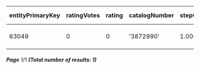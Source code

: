 | entityPrimaryKey | ratingVotes | rating | catalogNumber | stepOrderQuantity | brandCode | order    | display-size | codeShort             | published                     | isAlias | minOrderQuantity | maxOrderQuantity | status   | changed                   | code                  | availability       | saleRestriction       | warrantyPeriod | ean        | productType | orderedQuantity | stockItemPrimaryKey |
| ---------------- | ----------- | ------ | ------------- | ----------------- | --------- | -------- | ------------ | --------------------- | ----------------------------- | ------- | ---------------- | ---------------- | -------- | ------------------------- | --------------------- | ------------------ | --------------------- | -------------- | ---------- | ----------- | --------------- | ------------------- |
| 63049            | 0           | 0      | '3872990'     | 1.00000           | 'apple'   | ↻ 104526 | 13.30000     | 'macbook-pro-13-2022' | 2025-10-23T13:30:08.667+02:00 | false   | 1.00000          | 999              | 'ACTIVE' | 2025-04-10T08:12:30+02:00 | 'macbook-pro-13-2022' | 'ALWAYS_AVAILABLE' | 'WITHOUT_RESTRICTION' | 24             | '15491963' | 'MASTER'    | 0.00000         | 1450                |

###### **Page** 1/1 **(Total number of results: 1)**